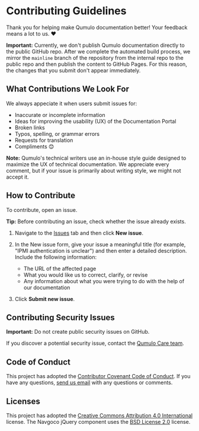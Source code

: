 # Contributing Guidelines
Thank you for helping make Qumulo documentation better! Your feedback means a lot to us. ❤️

**Important:** Currently, we don't publish Qumulo documentation directly to the public GitHub repo. After we complete the automated build process, we mirror the `mainline` branch of the repository from the internal repo to the public repo and then publish the content to GitHub Pages. For this reason, the changes that you submit don't appear immediately.

## What Contributions We Look For
We always appeciate it when users submit issues for:

* Inaccurate or incomplete information
* Ideas for improving the usability (UX) of the Documentation Portal
* Broken links
* Typos, spelling, or grammar errors
* Requests for translation
* Compliments 😊

**Note:** Qumulo's technical writers use an in-house style guide designed to maximize the UX of technical documentation. We appreciate every comment, but if your issue is primarily about writing style, we might not accept it.

## How to Contribute
To contribute, open an issue.

**Tip:** Before contributing an issue, check whether the issue already exists.

1. Navigate to the [Issues](https://github.com/Qumulo/docs/issues) tab and then click **New issue**.

1. In the New issue form, give your issue a meaningful title (for example, "IPMI authentication is unclear") and then enter a detailed description. Include the following information:

   * The URL of the affected page
   * What you would like us to correct, clarify, or revise
   * Any information about what you were trying to do with the help of our documentation
  
1. Click **Submit new issue**.

## Contributing Security Issues
**Important:** Do not create public security issues on GitHub.

If you discover a potential security issue, contact the [Qumulo Care team](https://docs.qumulo.com/contacting-qumulo-care-team.html).

## Code of Conduct
This project has adopted the [Contributor Covenant Code of Conduct](CODE_OF_CONDUCT.md). If you have any questions, [send us email](mailto:qontent-feedback@qumulo.com) with any questions or comments.

## Licenses
This project has adopted the [Creative Commons Attribution 4.0 International](LICENSE) license. The Navgoco jQuery component uses the [BSD License 2.0](LICENSE-BSD-NAVGOCO) license.

